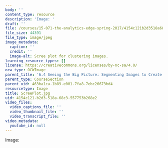 ```yaml
---
body: ''
content_type: resource
description: 'Image: '
draft: ''
file: /courses/15-071-the-analytics-edge-spring-2017/4154c121b2d3518a68c3557753b268e2_ScreePlot.jpg
file_size: 44391
file_type: image/jpeg
image_metadata:
  caption: ''
  credit: ''
  image-alt: Scree plot for clustering images.
learning_resource_types: []
license: https://creativecommons.org/licenses/by-nc-sa/4.0/
ocw_type: OCWImage
parent_title: '6.4 Seeing the Big Picture: Segmenting Images to Create Data  (Recitation)'
parent_type: CourseSection
parent_uid: 463ba1ca-1b89-e001-7fa8-7ebc26673bd4
resourcetype: Image
title: ScreePlot.jpg
uid: 4154c121-b2d3-518a-68c3-557753b268e2
video_files:
  video_captions_file: ''
  video_thumbnail_file: ''
  video_transcript_file: ''
video_metadata:
  youtube_id: null
---
```

Image: 
